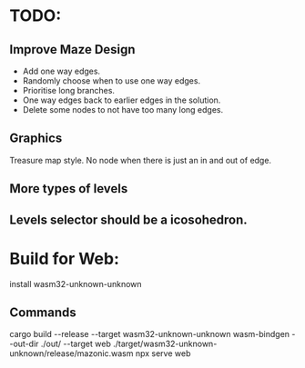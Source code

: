 # TODO:

## Improve Maze Design
- Add one way edges.
- Randomly choose when to use one way edges.
- Prioritise long branches.
- One way edges back to earlier edges in the solution.
- Delete some nodes to not have too many long edges.

## Graphics
Treasure map style.
No node when there is just an in and out of edge.

## More types of levels
## Levels selector should be a icosohedron.

# Build for Web:

install wasm32-unknown-unknown

## Commands
cargo build --release --target wasm32-unknown-unknown
wasm-bindgen --out-dir ./out/ --target web ./target/wasm32-unknown-unknown/release/mazonic.wasm
npx serve web

